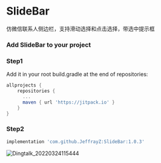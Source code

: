 # SlideBar
仿微信联系人侧边栏，支持滑动选择和点击选择，带选中提示框

### Add SlideBar to your project

### Step1
Add it in your root build.gradle at the end of repositories:
```groovy
allprojects {
    repositories {
      ...
      maven { url 'https://jitpack.io' }
    }
}
```

### Step2
```groovy
implementation 'com.github.JeffrayZ:SlideBar:1.0.3'
```
![Dingtalk_20220324115444](https://user-images.githubusercontent.com/15990982/159839029-f660a091-a222-4b3d-bab2-d595e4d461ee.jpg)
